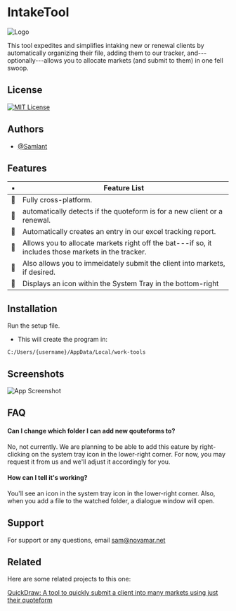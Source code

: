 
# IntakeTool
![Logo](https://i.postimg.cc/GmPY2yGJ/E6-B76-AE1-3407-4-BB7-8-D7-F-159613-FC9-C7-D.png)

This tool expedites and simplifies intaking new or renewal clients by automatically organizing their file, adding them to our tracker, and---optionally---allows you to allocate markets (and submit to them) in one fell swoop.

## License

[![MIT License](https://img.shields.io/badge/License-MIT-green.svg)](https://choosealicense.com/licenses/mit/)

## Authors

- [@Samlant](https://github.com/Samlant)

## Features

| :black_small_square: | Feature List                                                                                                                                                                                                                                                                                                               |
| -------------------- | -------------------------------------------------------------------------------------------------------------------------------------------------------------------------------------------------------------------------------------------------------------------------------------------------------------------------- |
| :clinking_glasses:   | Fully cross-platform.                                                                                                                                                                       |
| :clinking_glasses:   | automatically detects if the quoteform is for a new client or a renewal.                                                                                                                                                                                                                                                |
| :clinking_glasses:   | Automatically creates an entry in our excel tracking report.                                                                                                                                                                           |
| :clinking_glasses:   | Allows you to allocate markets right off the bat---if so,  it includes those markets in the tracker.                                                                                                                                  |
| :clinking_glasses:   | Also allows you to immeidately submit the client into markets, if desired.                                                                                                                                                                                                  |
| :clinking_glasses:   | Displays an icon within the System Tray in the bottom-right                                                                                                                                                                                               |

## Installation

Run the setup file.
- This will create the program in:
```
C:/Users/{username}/AppData/Local/work-tools
```

## Screenshots

![App Screenshot](https://via.placeholder.com/468x300?text=App+Screenshot+Here)

## FAQ

#### Can I change which folder I can add new qouteforms to?

No, not currently.  We are planning to be able to add this eature by right-clicking on the system tray icon in the lower-right corner.  For now, you may request it from us and we'll adjust it accordingly for you.

#### How can I tell it's working?

You'll see an icon in the system tray icon in the lower-right corner. Also, when you add a file to the watched folder, a dialogue window will open.

## Support

For support or any questions, email sam@novamar.net


## Related

Here are some related projects to this one:

[QuickDraw: A tool to quickly submit a client into many markets using just their quoteform](https://github.com/Samlant/IntakeTool)
